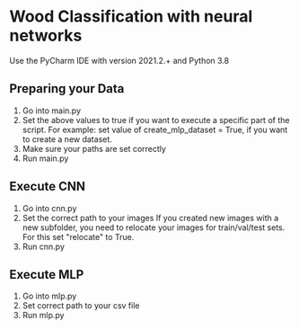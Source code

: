 # Wood Classification with neural networks

Use the PyCharm IDE with version 2021.2.+ and Python 3.8

## Preparing your Data
1. Go into main.py
2. Set the above values to true if you want to execute a specific part of the script. For example: set value of create_mlp_dataset = True, if you want to create a new dataset.
3. Make sure your paths are set correctly
4. Run main.py

## Execute CNN
1. Go into cnn.py
2. Set the correct path to your images
If you created new images with a new subfolder, you need to relocate your images for train/val/test sets.
For this set "relocate" to True.
3. Run cnn.py

## Execute MLP
1. Go into mlp.py
2. Set correct path to your csv file
3. Run mlp.py
